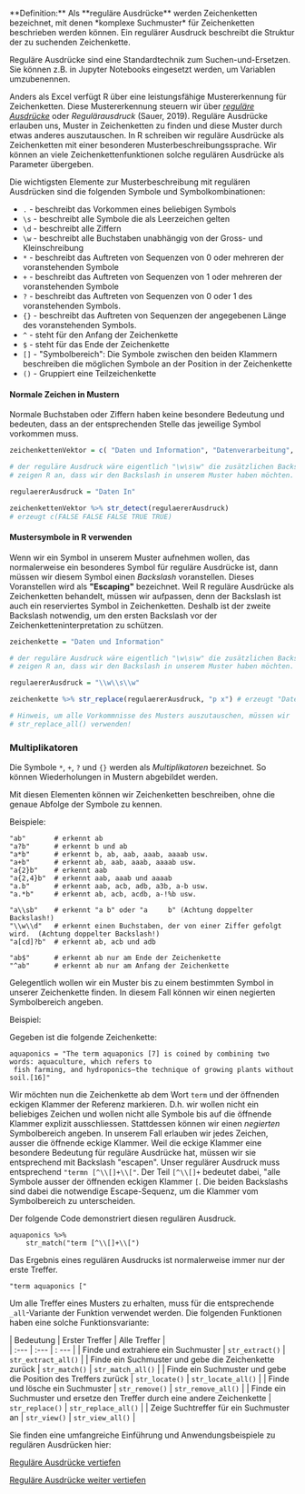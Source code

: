 <p class="alert alert-primary" markdown="1">
**Definition:** Als **reguläre Ausdrücke** werden Zeichenketten bezeichnet, mit denen *komplexe Suchmuster* für Zeichenketten beschrieben werden können. Ein regulärer Ausdruck beschreibt die Struktur der zu suchenden Zeichenkette. 
</p>

Reguläre Ausdrücke sind eine Standardtechnik zum Suchen-und-Ersetzen. Sie können z.B. in Jupyter Notebooks eingesetzt werden, um Variablen umzubenennen.

Anders als Excel verfügt R über eine leistungsfähige Mustererkennung für Zeichenketten. Diese Mustererkennung steuern wir über [*reguläre Ausdrücke*](https://stringr.tidyverse.org/articles/regular-expressions.html) oder *Regulärausdruck* (Sauer, 2019). Reguläre Ausdrücke erlauben uns, Muster in Zeichenketten zu finden und diese Muster durch etwas anderes auszutauschen. In R schreiben wir reguläre Ausdrücke als Zeichenketten mit einer besonderen Musterbeschreibungssprache. Wir können an viele Zeichenkettenfunktionen solche regulären Ausdrücke als Parameter übergeben. 

Die wichtigsten Elemente zur Musterbeschreibung mit regulären Ausdrücken sind die folgenden Symbole und Symbolkombinationen: 

* `.` - beschreibt das Vorkommen eines beliebigen Symbols
* `\s` - beschreibt alle Symbole die als Leerzeichen gelten
* `\d` - beschreibt alle Ziffern
* `\w` - beschreibt alle Buchstaben unabhängig von der Gross- und Kleinschreibung
* `*` - beschreibt das Auftreten von Sequenzen von 0 oder mehreren der voranstehenden Symbole
* `+` - beschreibt das Auftreten von Sequenzen von 1 oder mehreren der voranstehenden Symbole
* `?` - beschreibt das Auftreten von Sequenzen  von 0 oder 1 des voranstehenden Symbols.
* `{}` - beschreibt das Auftreten von Sequenzen der angegebenen Länge des voranstehenden Symbols.
* `^` - steht für den Anfang der Zeichenkette
* `$` - steht für das Ende der Zeichenkette
* `[]` - "Symbolbereich": Die Symbole zwischen den beiden Klammern beschreiben die möglichen Symbole an der Position in der Zeichenkette
* `()` - Gruppiert eine Teilzeichenkette

#### Normale Zeichen in Mustern

Normale Buchstaben oder Ziffern haben keine besondere Bedeutung und bedeuten, dass an der entsprechenden Stelle das jeweilige Symbol vorkommen muss.

```R
zeichenkettenVektor = c( "Daten und Information", "Datenverarbeitung", "Informatik", "Daten Information", "Computation Daten Informatik" )

# der reguläre Ausdruck wäre eigentlich "\w\s\w" die zusätzlichen Backslashs 
# zeigen R an, dass wir den Backslash in unserem Muster haben möchten.

regulaererAusdruck = "Daten In"

zeichenkettenVektor %>% str_detect(regulaererAusdruck) 
# erzeugt c(FALSE FALSE FALSE TRUE TRUE)
```

#### Mustersymbole in R verwenden

Wenn wir ein Symbol in unserem Muster aufnehmen wollen, das normalerweise ein besonderes Symbol für reguläre Ausdrücke ist, dann müssen wir diesem Symbol einen *Backslash* voranstellen. Dieses Voranstellen wird als **"Escaping"** bezeichnet. Weil R reguläre Ausdrücke als Zeichenketten behandelt, müssen wir aufpassen, denn der Backslash ist auch ein reserviertes Symbol in Zeichenketten. Deshalb ist der zweite Backslash notwendig, um den ersten Backslash vor der Zeichenketteninterpretation zu schützen. 

```R
zeichenkette = "Daten und Information"

# der reguläre Ausdruck wäre eigentlich "\w\s\w" die zusätzlichen Backslashs 
# zeigen R an, dass wir den Backslash in unserem Muster haben möchten.

regulaererAusdruck = "\\w\\s\\w"

zeichenkette %>% str_replace(regulaererAusdruck, "p x") # erzeugt "Datex pnd Information"

# Hinweis, um alle Vorkommnisse des Musters auszutauschen, müssen wir 
# str_replace_all() verwenden!
```

### Multiplikatoren

Die Symbole `*`, `+`, `?` und `{}` werden als *Multiplikatoren* bezeichnet. So können Wiederholungen in Mustern abgebildet werden. 

Mit diesen Elementen können wir Zeichenketten beschreiben, ohne die genaue Abfolge der Symbole zu kennen.

Beispiele: 

```
"ab"       # erkennt ab
"a?b"      # erkennt b und ab
"a*b"      # erkennt b, ab, aab, aaab, aaaab usw. 
"a+b"      # erkennt ab, aab, aaab, aaaab usw. 
"a{2}b"    # erkennt aab
"a{2,4}b"  # erkennt aab, aaab und aaaab
"a.b"      # erkennt aab, acb, adb, a3b, a-b usw. 
"a.*b"     # erkennt ab, acb, acdb, a-!%b usw. 

"a\\sb"    # erkennt "a b" oder "a     b" (Achtung doppelter Backslash!)
"\\w\\d"   # erkennt einen Buchstaben, der von einer Ziffer gefolgt wird.  (Achtung doppelter Backslash!)
"a[cd]?b"  # erkennt ab, acb und adb

"ab$"      # erkennt ab nur am Ende der Zeichenkette
"^ab"      # erkennt ab nur am Anfang der Zeichenkette
```

<p class="alert alert-info">Gelegentlich wollen wir ein Muster bis zu einem bestimmten Symbol in unserer Zeichenkette finden. In diesem Fall können wir einen negierten Symbolbereich angeben.</p>

Beispiel: 

Gegeben ist die folgende Zeichenkette: 

```
aquaponics = "The term aquaponics [7] is coined by combining two words: aquaculture, which refers to 
 fish farming, and hydroponics—the technique of growing plants without soil.[16]"
```

Wir möchten nun die Zeichenkette ab dem Wort `term` und der öffnenden eckigen Klammer der Referenz markieren. D.h. wir wollen nicht ein beliebiges Zeichen und wollen nicht alle Symbole bis auf die öffnende Klammer explizit ausschliessen. Stattdessen können wir einen *negierten* Symbolbereich angeben. In unserem Fall erlauben wir jedes Zeichen, ausser die öffnende eckige Klammer. Weil die eckige Klammer eine besondere Bedeutung für reguläre Ausdrücke hat, müssen wir sie entsprechend mit Backslash "escapen". Unser regulärer Ausdruck muss entsprechend `"termn [^\\[]+\\["`. Der Teil `[^\\[]+` bedeutet dabei, "alle Symbole ausser der öffnenden eckigen Klammer `[`. Die beiden Backslashs sind dabei die notwendige Escape-Sequenz, um die Klammer vom Symbolbereich zu unterscheiden. 

Der folgende Code demonstriert diesen regulären Ausdruck.

```
aquaponics %>%
    str_match("term [^\\[]+\\[")
```

Das Ergebnis eines regulären Ausdrucks ist normalerweise immer nur der erste Treffer. 

```
"term aquaponics ["
```

Um alle Treffer eines Musters zu erhalten, muss für die entsprechende `_all`-Variante der Funktion verwendet werden. Die folgenden Funktionen haben eine solche Funktionsvariante:

| Bedeutung | Erster Treffer | Alle Treffer |   
| :--- | :--- | : --- | 
| Finde und extrahiere ein Suchmuster | `str_extract()` | `str_extract_all()` | 
| Finde ein Suchmuster und gebe die Zeichenkette zurück | `str_match()` | `str_match_all()` | 
| Finde ein Suchmuster und gebe die Position des Treffers zurück | `str_locate()` | `str_locate_all()` | 
| Finde und lösche ein Suchmuster  | `str_remove()` | `str_remove_all()` | 
| Finde ein Suchmuster und ersetze den Treffer durch eine andere Zeichenkette  | `str_replace()` | `str_replace_all()` | 
| Zeige Suchtreffer für ein Suchmuster an | `str_view()` | `str_view_all()` | 

Sie finden eine umfangreiche Einführung und Anwendungsbeispiele zu regulären Ausdrücken hier:

<a href="http://r4ds.had.co.nz/strings.html" target="_blank"><p class="btn btn-warning">
<i class="fa fa-lg fa-external-link"></i> Reguläre Ausdrücke vertiefen</p></a>

<a href="https://stringr.tidyverse.org/articles/regular-expressions.html" target="_blank"><p class="btn btn-warning">
<i class="fa fa-lg fa-external-link"></i> Reguläre Ausdrücke weiter vertiefen</p></a>
